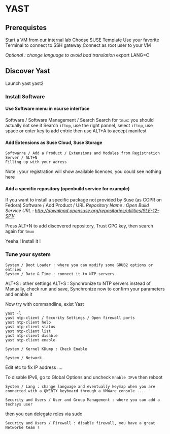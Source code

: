 # YAST

## Prerequistes

Start a VM from our internal lab
Choose SUSE Template
Use your favorite Terminal to connect to SSH gateway
Connect as root user to your VM

*Optional : change language to avoid bad translation*
    export LANG=C

## Discover Yast

Launch yast
   yast2

### Install Software

#### Use Software menu in ncurse interface
   Software / Software Management / Search
Search for `tmux`: you should actually not see it
Search `iftop`, use the right pannel, select `iftop`, use space or enter key to add entrie then use ALT+A to accept manifest


#### Add Extensions as Suse Cloud, Suse Storage
    Softwarre / Add a Product / Extensions and Modules from Registration Server / ALT+N
    Filling up with your adress

Note : your registration will show available licences, you could see nothing here

#### Add a specific repository (openbuild service for example)
If you want to install a specific package not provided by Suse (as COPR on Fedora)
    Software / Add Product / URL
*Repository Name : Open Build Service
URL : http://download.opensuse.org/repositories/utilities/SLE-12-SP1/*

Press ALT+N to add discovered repository, Trust GPG key, then search again for `tmux`

Yeeha ! Install it !

### Tune your system

    System / Boot Loader : where you can modify some GRUB2 options or entries
    System / Date & Time : connect it to NTP servers

ALT+S : other settings
ALT+S : Synchronize to NTP servers instead of Manually, check run and save,
Synchronize now to confirm your parameters and enable it

Now try with commandline, exist Yast

    yast -l
    yast ntp-client / Security Settings / Open firewall ports
    yast ntp-client help
    yast ntp-client status
    yast ntp-client list
    yast ntp-client disable
    yast ntp-client enable 

    System / Kernel KDump : Check Enable

    System / Network

Edit etc to fix IP address ....

To disable IPv6, go to Global Options and uncheck `Enable IPv6` then reboot

    System / Lang : change language and eventually keymap when you are connected with a QWERTY keyboard through a VMWare console ....

    Security and Users / User and Group Management : where you can add a techsys user

then you can delegate roles via sudo

    Security and Users / Firewall : disable firewall, you have a great Networke team !

